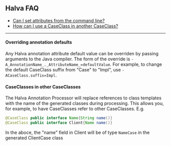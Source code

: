## Halva FAQ

* [Can I set attributes from the command line?](#overriding-annotation-defaults)
* [How can I use a CaseClass in another CaseClass?](#caseclasses-in-other-caseclasses)

----------

#### Overriding annotation defaults

Any Halva annotation attribute default value can be overriden by passing arguments to the Java compiler.
The form of the override is `-A_AnnotationName_._AttributeName_=defaultValue`. For example, to
change the default CaseClass suffix from "Case" to "Impl", use `-ACaseClass.suffix=Impl`.

#### CaseClasses in other CaseClasses

The Halva Annotation Processor will replace references to class templates with the name of the generated classes during processing. This allows you, for example, to have CaseClasses refer to other CaseClasses. E.g.

```java
@CaseClass public interface Name{String name()}
@CaseClass public interface Client{Name name()}
```

In the aboce, the "name" field in Client will be of type `NameCase` in the generated ClientCase class
